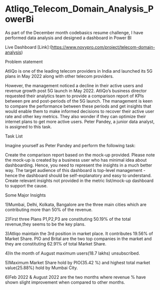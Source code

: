 # Atliqo_Telecom_Domain_Analysis_PowerBi

As part of the December month codebasics resume challenge, I have performed data analysis and designed a dashboard in Power BI

Live Dashboard [Link]:(https://www.novypro.com/project/telecom-domain-analysis)

Problem statement

AtliQo is one of the leading telecom providers in India and launched its 5G plans in May 2022 along with other telecom providers.

However, the management noticed a decline in their active users and revenue growth post 5G launch in May 2022. AtliQo’s business director requested their analytics team to provide a comparison report of KPIs between pre and post-periods of the 5G launch. The management is keen to compare the performance between these periods and get insights that would enable them to make informed decisions to recover their active user rate and other key metrics. They also wonder if they can optimize their internet plans to get more active users. 
Peter Pandey, a junior data analyst, is assigned to this task.

Task List

Imagine yourself as Peter Pandey and perform the following task:

Create the comparison report based on the mock-up provided. Please note the mock-up is created by a business user who has minimal idea about dashboarding. Hence, you need to represent the insights in a much better way.
The target audience of this dashboard is top-level management - hence the dashboard should be self-explanatory and easy to understand.
Create relevant insights not provided in the metric list/mock-up dashboard to support the cause.

Some Major Insights

1)Mumbai, Delhi, Kolkata, Bangalore are the three main cities which are contributing more than 50% of       the revenue.

2)First three Plans P1,P2,P3  are constituting  50.19% of the total revenue,they seems to be the key plans.

3)Atliqo maintain  the 3rd position in market place. It contributes 19.56% of Market Share. PIO and Brital are the two top companies in the market and they are constituting 62.91% of total Market Share.

4)In the month of August maximum users(18.7 lakhs) unsubscribed.

5)Maximum Market Share hold by PIO(35.42 %)  and highest total market value(25.88%) hold by Mumbai City.

6)Feb 2022 & August 2022 are the two months where revenue % have shown slight improvement when compared to other months.
